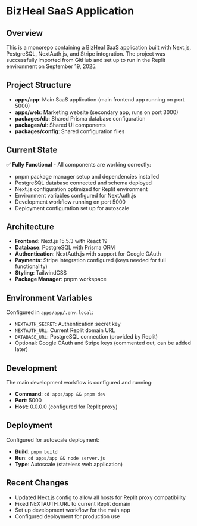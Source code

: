 # BizHeal SaaS Application

## Overview
This is a monorepo containing a BizHeal SaaS application built with Next.js, PostgreSQL, NextAuth.js, and Stripe integration. The project was successfully imported from GitHub and set up to run in the Replit environment on September 19, 2025.

## Project Structure
- **apps/app**: Main SaaS application (main frontend app running on port 5000)
- **apps/web**: Marketing website (secondary app, runs on port 3000)
- **packages/db**: Shared Prisma database configuration
- **packages/ui**: Shared UI components
- **packages/config**: Shared configuration files

## Current State
✅ **Fully Functional** - All components are working correctly:
- pnpm package manager setup and dependencies installed
- PostgreSQL database connected and schema deployed
- Next.js configuration optimized for Replit environment
- Environment variables configured for NextAuth.js
- Development workflow running on port 5000
- Deployment configuration set up for autoscale

## Architecture
- **Frontend**: Next.js 15.5.3 with React 19
- **Database**: PostgreSQL with Prisma ORM
- **Authentication**: NextAuth.js with support for Google OAuth
- **Payments**: Stripe integration configured (keys needed for full functionality)
- **Styling**: TailwindCSS
- **Package Manager**: pnpm workspace

## Environment Variables
Configured in `apps/app/.env.local`:
- `NEXTAUTH_SECRET`: Authentication secret key
- `NEXTAUTH_URL`: Current Replit domain URL
- `DATABASE_URL`: PostgreSQL connection (provided by Replit)
- Optional: Google OAuth and Stripe keys (commented out, can be added later)

## Development
The main development workflow is configured and running:
- **Command**: `cd apps/app && pnpm dev`
- **Port**: 5000
- **Host**: 0.0.0.0 (configured for Replit proxy)

## Deployment
Configured for autoscale deployment:
- **Build**: `pnpm build`
- **Run**: `cd apps/app && node server.js`
- **Type**: Autoscale (stateless web application)

## Recent Changes
- Updated Next.js config to allow all hosts for Replit proxy compatibility
- Fixed NEXTAUTH_URL to current Replit domain
- Set up development workflow for the main app
- Configured deployment for production use